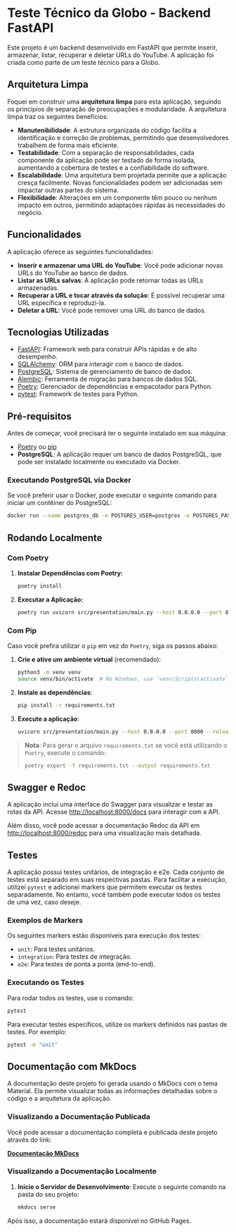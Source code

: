 # Teste Técnico da Globo - Backend FastAPI

Este projeto é um backend desenvolvido em FastAPI que permite inserir, armazenar, listar, recuperar e deletar URLs do YouTube. A aplicação foi criada como parte de um teste técnico para a Globo.

## Arquitetura Limpa

Foquei em construir uma **arquitetura limpa** para esta aplicação, seguindo os princípios de separação de preocupações e modularidade. A arquitetura limpa traz os seguintes benefícios:

- **Manutenibilidade**: A estrutura organizada do código facilita a identificação e correção de problemas, permitindo que desenvolvedores trabalhem de forma mais eficiente.
- **Testabilidade**: Com a separação de responsabilidades, cada componente da aplicação pode ser testado de forma isolada, aumentando a cobertura de testes e a confiabilidade do software.
- **Escalabilidade**: Uma arquitetura bem projetada permite que a aplicação cresça facilmente. Novas funcionalidades podem ser adicionadas sem impactar outras partes do sistema.
- **Flexibilidade**: Alterações em um componente têm pouco ou nenhum impacto em outros, permitindo adaptações rápidas às necessidades do negócio.

## Funcionalidades

A aplicação oferece as seguintes funcionalidades:

- **Inserir e armazenar uma URL do YouTube**: Você pode adicionar novas URLs do YouTube ao banco de dados.
- **Listar as URLs salvas**: A aplicação pode retornar todas as URLs armazenadas.
- **Recuperar a URL e tocar através da solução**: É possível recuperar uma URL específica e reproduzi-la.
- **Deletar a URL**: Você pode remover uma URL do banco de dados.

## Tecnologias Utilizadas

- [FastAPI](https://fastapi.tiangolo.com/): Framework web para construir APIs rápidas e de alto desempenho.
- [SQLAlchemy](https://www.sqlalchemy.org/): ORM para interagir com o banco de dados.
- [PostgreSQL](https://www.postgresql.org/): Sistema de gerenciamento de banco de dados.
- [Alembic](https://alebic.sqlalchemy.org/): Ferramenta de migração para bancos de dados SQL.
- [Poetry](https://python-poetry.org/): Gerenciador de dependências e empacotador para Python.
- [pytest](https://pytest.org/): Framework de testes para Python.

## Pré-requisitos

Antes de começar, você precisará ter o seguinte instalado em sua máquina:

- [Poetry](https://python-poetry.org/docs/#installation) ou [pip](https://pip.pypa.io/en/stable/installation/)
- **PostgreSQL**: A aplicação requer um banco de dados PostgreSQL, que pode ser instalado localmente ou executado via Docker.

### Executando PostgreSQL via Docker

Se você preferir usar o Docker, pode executar o seguinte comando para iniciar um contêiner do PostgreSQL:

```bash
docker run --name postgres_db -e POSTGRES_USER=postgres -e POSTGRES_PASSWORD=password -e POSTGRES_DB=mydatabase -p 5432:5432 -d postgres:14
```

## Rodando Localmente

### Com Poetry

1. **Instalar Dependências com Poetry:**

   ```bash
   poetry install
   ```

2. **Executar a Aplicação:**

   ```bash
   poetry run uvicorn src/presentation/main.py --host 0.0.0.0 --port 8000 --reload
   ```

### Com Pip

Caso você prefira utilizar o `pip` em vez do `Poetry`, siga os passos abaixo:

1. **Crie e ative um ambiente virtual** (recomendado):

   ```bash
   python3 -m venv venv
   source venv/bin/activate  # No Windows, use `venv\Scripts\activate`
   ```

2. **Instale as dependências**:

   ```bash
   pip install -r requirements.txt
   ```

3. **Execute a aplicação**:

   ```bash
   uvicorn src/presentation/main.py --host 0.0.0.0 --port 8000 --reload
   ```

> **Nota**: Para gerar o arquivo `requirements.txt` se você está utilizando o `Poetry`, execute o comando:
> ```bash
> poetry export -f requirements.txt --output requirements.txt
> ```

## Swagger e Redoc

A aplicação inclui uma interface do Swagger para visualizar e testar as rotas da API. Acesse [http://localhost:8000/docs](http://localhost:8000/docs) para interagir com a API.

Além disso, você pode acessar a documentação Redoc da API em [http://localhost:8000/redoc](http://localhost:8000/redoc) para uma visualização mais detalhada.

## Testes

A aplicação possui testes unitários, de integração e e2e. Cada conjunto de testes está separado em suas respectivas pastas. Para facilitar a execução, utilizei `pytest` e adicionei markers que permitem executar os testes separadamente. No entanto, você também pode executar todos os testes de uma vez, caso deseje.

### Exemplos de Markers

Os seguintes markers estão disponíveis para execução dos testes:

- `unit`: Para testes unitários.
- `integration`: Para testes de integração.
- `e2e`: Para testes de ponta a ponta (end-to-end).

### Executando os Testes

Para rodar todos os testes, use o comando:

```bash
pytest
```

Para executar testes específicos, utilize os markers definidos nas pastas de testes. Por exemplo:

```bash
pytest -m "unit"
```

## Documentação com MkDocs

A documentação deste projeto foi gerada usando o MkDocs com o tema Material. Ela permite visualizar todas as informações detalhadas sobre o código e a arquitetura da aplicação.

### Visualizando a Documentação Publicada

Você pode acessar a documentação completa e publicada deste projeto através do link:

**[Documentação MkDocs](https://deivisonisidoro.github.io/test_globo/)**

### Visualizando a Documentação Localmente

1. **Inicie o Servidor de Desenvolvimento**: Execute o seguinte comando na pasta do seu projeto:

   ```bash
   mkdocs serve
   ```

Após isso, a documentação estará disponível no GitHub Pages.
